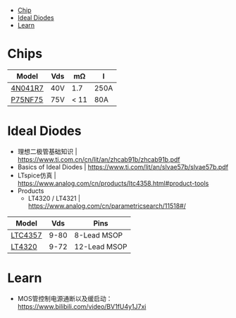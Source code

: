 <!-- TOC -->

- [Chip](#chip)
- [Ideal Diodes](#ideal-diodes)
- [Learn](#learn)

<!-- /TOC -->

# Chips

Model | Vds | mΩ | I
-- | -- | -- | --
[4N041R7](https://www.infineon.com/dgdl/Infineon-IPLU250N04S4-1R7-DS-v01_00-EN.pdf?fileId=5546d4624a0bf290014a4df712153452) | 40V | 1.7 | 250A
[P75NF75](https://www.st.com/resource/en/datasheet/stb75nf75.pdf) | 75V | < 11 | 80A

# Ideal Diodes
- 理想二极管基础知识 | https://www.ti.com.cn/cn/lit/an/zhcab91b/zhcab91b.pdf
- Basics of Ideal Diodes | https://www.ti.com/lit/an/slvae57b/slvae57b.pdf
- LTspice仿真 | https://www.analog.com/cn/products/ltc4358.html#product-tools
- Products 
    - LT4320 / LT4321 | https://www.analog.com/cn/parametricsearch/11518#/

Model | Vds | Pins
-- | -- | --
[LTC4357](https://www.analog.com/media/en/technical-documentation/data-sheets/4357fd.pdf) | 9-80 | 8-Lead MSOP
[LT4320](https://www.analog.com/media/en/technical-documentation/data-sheets/4320fb.pdf) | 9-72 |  12-Lead MSOP


# Learn
- MOS管控制电源通断以及缓启动：https://www.bilibili.com/video/BV1fU4y1J7xi